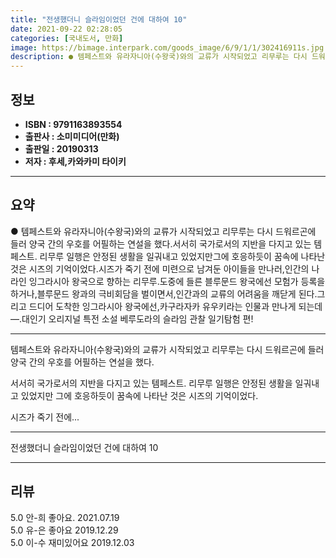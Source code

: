 ```yaml
---
title: "전생했더니 슬라임이었던 건에 대하여 10"
date: 2021-09-22 02:28:05
categories: [국내도서, 만화]
image: https://bimage.interpark.com/goods_image/6/9/1/1/302416911s.jpg
description: ● 템페스트와 유라자니아(수왕국)와의 교류가 시작되었고 리무루는 다시 드워르곤에 들러 양국 간의 우호를 어필하는 연설을 했다.서서히 국가로서의 지반을 다지고 있는 템페스트. 리무루 일행은 안정된 생활을 일궈내고 있었지만그에 호응하듯이 꿈속에 나타난 것은 시즈의 기억이었다.시즈가 죽기
---
```


## **정보**

- **ISBN : 9791163893554**
- **출판사 : 소미미디어(만화)**
- **출판일 : 20190313**
- **저자 : 후세,카와카미 타이키**

------



## **요약**

●  템페스트와 유라자니아(수왕국)와의 교류가 시작되었고 리무루는 다시 드워르곤에 들러 양국 간의 우호를 어필하는 연설을 했다.서서히 국가로서의 지반을 다지고 있는 템페스트. 리무루 일행은 안정된 생활을 일궈내고 있었지만그에 호응하듯이 꿈속에 나타난 것은 시즈의 기억이었다.시즈가 죽기 전에 미련으로 남겨둔 아이들을 만나러,인간의 나라인 잉그라시아 왕국으로 향하는 리무루.도중에 들른 블루문드 왕국에선 모험가 등록을 하거나,블루문드 왕과의 극비회담을 벌이면서,인간과의 교류의 어려움을 깨닫게 된다.그리고 드디어 도착한 잉그라시아 왕국에선,카구라자카 유우키라는 인물과 만나게 되는데―.대인기 오리지널 특전 소설 베루도라의 슬라임 관찰 일기탐험 편!

------

템페스트와 유라자니아(수왕국)와의 교류가 시작되었고
 리무루는 다시 드워르곤에 들러 양국 간의 우호를 어필하는 연설을 했다.

서서히 국가로서의 지반을 다지고 있는 템페스트. 
리무루 일행은 안정된 생활을 일궈내고 있었지만
그에 호응하듯이 꿈속에 나타난 것은 시즈의 기억이었다.

시즈가 죽기 전에... 

------


전생했더니 슬라임이었던 건에 대하여 10 

------


## **리뷰** 

5.0 안-희 좋아요. 2021.07.19 <br/>5.0 유-은 좋아요 2019.12.29 <br/>5.0 이-수 재미있어요 2019.12.03 <br/>
